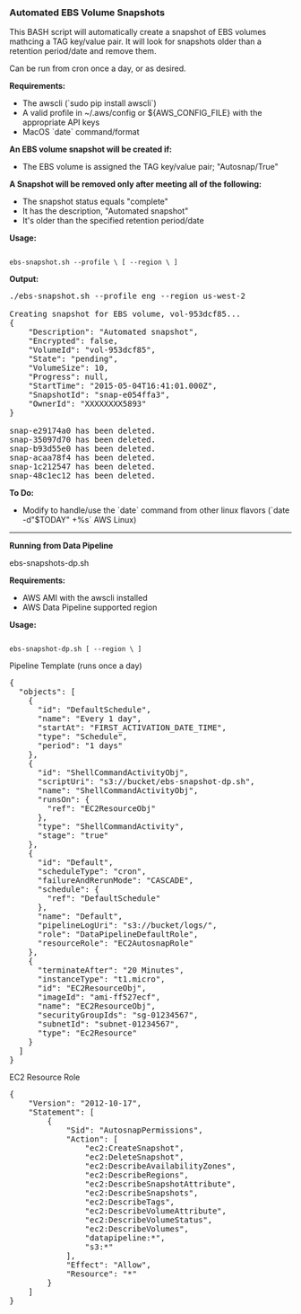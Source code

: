 ### Automated EBS Volume Snapshots

<p>
This BASH script will automatically create a snapshot of EBS volumes mathcing
a TAG key/value pair. It will look for snapshots older than a retention
period/date and remove them.

<p>
Can be run from cron once a day, or as desired.

<b>Requirements:</b>
<ul>
 <li> The awscli  (`sudo pip install awscli`)
 <li> A valid profile in ~/.aws/config or ${AWS_CONFIG_FILE} with the appropriate API keys
 <li> MacOS `date` command/format
</ul>

<p>
<b>An EBS volume snapshot will be created if:</b>
<ul>
 <li> The EBS volume is assigned the TAG key/value pair; "Autosnap/True"
</ul>

<b>A Snapshot will be removed only after meeting all of the following:</b>
<ul>
 <li> The snapshot status equals "complete"
 <li> It has the description, "Automated snapshot"
 <li> It's older than the specified retention period/date
</ul>

<b>Usage:</b>
<p>
<code>
ebs-snapshot.sh --profile \<profile_name\> [ --region \<region_name\> ]
</code>

<b>Output:</b>
<pre>
./ebs-snapshot.sh --profile eng --region us-west-2

Creating snapshot for EBS volume, vol-953dcf85...
{
    "Description": "Automated snapshot", 
    "Encrypted": false, 
    "VolumeId": "vol-953dcf85", 
    "State": "pending", 
    "VolumeSize": 10, 
    "Progress": null, 
    "StartTime": "2015-05-04T16:41:01.000Z", 
    "SnapshotId": "snap-e054ffa3", 
    "OwnerId": "XXXXXXXX5893"
}

snap-e29174a0 has been deleted.
snap-35097d70 has been deleted.
snap-b93d55e0 has been deleted.
snap-acaa78f4 has been deleted.
snap-1c212547 has been deleted.
snap-48c1ec12 has been deleted.
</pre>

<b>To Do:</b>
<ul>
 <li> Modify to handle/use the `date` command from other linux flavors (`date -d"$TODAY" +%s` AWS Linux)
</ul>

<hr>

<b> Running from Data Pipeline </b>
<p>
ebs-snapshots-dp.sh

<b>Requirements:</b>
<ul>
 <li> AWS AMI with the awscli installed
 <li> AWS Data Pipeline supported region
</ul>

<b>Usage:</b>
<p>
<code>
ebs-snapshot-dp.sh [ --region \<region_name\> ]
</code>

Pipeline Template (runs once a day)
<pre>
{
  "objects": [
    {
      "id": "DefaultSchedule",
      "name": "Every 1 day",
      "startAt": "FIRST_ACTIVATION_DATE_TIME",
      "type": "Schedule",
      "period": "1 days"
    },
    {
      "id": "ShellCommandActivityObj",
      "scriptUri": "s3://bucket/ebs-snapshot-dp.sh",
      "name": "ShellCommandActivityObj",
      "runsOn": {
        "ref": "EC2ResourceObj"
      },
      "type": "ShellCommandActivity",
      "stage": "true"
    },
    {
      "id": "Default",
      "scheduleType": "cron",
      "failureAndRerunMode": "CASCADE",
      "schedule": {
        "ref": "DefaultSchedule"
      },
      "name": "Default",
      "pipelineLogUri": "s3://bucket/logs/",
      "role": "DataPipelineDefaultRole",
      "resourceRole": "EC2AutosnapRole"
    },
    {
      "terminateAfter": "20 Minutes",
      "instanceType": "t1.micro",
      "id": "EC2ResourceObj",
      "imageId": "ami-ff527ecf",
      "name": "EC2ResourceObj",
      "securityGroupIds": "sg-01234567",
      "subnetId": "subnet-01234567",
      "type": "Ec2Resource"
    }
  ]
}
</pre>

EC2 Resource Role
<pre>
{
    "Version": "2012-10-17",
    "Statement": [
        {
            "Sid": "AutosnapPermissions",
            "Action": [
                "ec2:CreateSnapshot",
                "ec2:DeleteSnapshot",
                "ec2:DescribeAvailabilityZones",
                "ec2:DescribeRegions",
                "ec2:DescribeSnapshotAttribute",
                "ec2:DescribeSnapshots",
                "ec2:DescribeTags",
                "ec2:DescribeVolumeAttribute",
                "ec2:DescribeVolumeStatus",
                "ec2:DescribeVolumes",
                "datapipeline:*",
                "s3:*"
            ],
            "Effect": "Allow",
            "Resource": "*"
        }
    ]
}
</pre>
